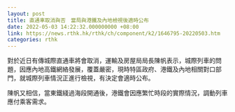 ```yaml
---
layout: post
title: 直通車取消與否　當局與港鐵及內地檢視後適時公布
date: 2022-05-03 14:22:32.000000000 +08:00
link: https://news.rthk.hk/rthk/ch/component/k2/1646795-20220503.htm
categories: rthk
---
```


對於近日有傳城際直通車將會取消，運輸及房屋局局長陳帆表示，城際列車的問題，因應內地高鐵網絡發展，覆蓋嚴密，現時特區政府、港鐵及內地相關對口部門，就城際列車情況正進行檢視，有決定會適時公布。

陳帆又相信，當東鐵綫過海段開通後，港鐵會因應繁忙時段的實際情況，調動列車應付乘客需求。
